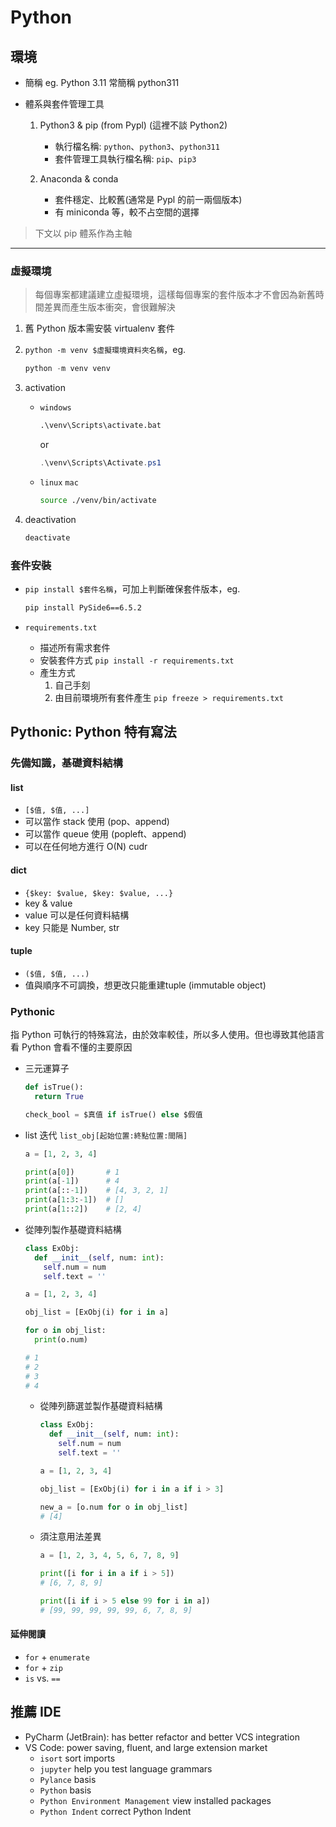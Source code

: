 # Python

## 環境

- 簡稱
    eg. Python 3.11 常簡稱 python311

- 體系與套件管理工具
  1. Python3 & pip (from Pypl) (這裡不談 Python2)
     - 執行檔名稱: `python`、`python3`、`python311`
     - 套件管理工具執行檔名稱: `pip`、`pip3`

  2. Anaconda & conda
     - 套件穩定、比較舊(通常是 Pypl 的前一兩個版本)
     - 有 miniconda 等，較不占空間的選擇

> 下文以 pip 體系作為主軸
---

### 虛擬環境

> 每個專案都建議建立虛擬環境，這樣每個專案的套件版本才不會因為新舊時間差異而產生版本衝突，會很難解決

1. 舊 Python 版本需安裝 virtualenv 套件 
2. `python -m venv $虛擬環境資料夾名稱`，eg.

    ```.ps1
    python -m venv venv
    ```

3. activation
   - `windows`

        ```.bat
        .\venv\Scripts\activate.bat
        ```

        or

        ```.ps1
        .\venv\Scripts\Activate.ps1
        ```

   - `linux` `mac`

        ```.sh
        source ./venv/bin/activate
        ```

4. deactivation

    ```.sh
    deactivate
    ```

### 套件安裝

- `pip install $套件名稱`，可加上判斷確保套件版本，eg.

    ```.sh
    pip install PySide6==6.5.2
    ```

- `requirements.txt`
  - 描述所有需求套件
  - 安裝套件方式 `pip install -r requirements.txt`
  - 產生方式
      1. 自己手刻
      2. 由目前環境所有套件產生 `pip freeze > requirements.txt`

## Pythonic: Python 特有寫法

### 先備知識，基礎資料結構

#### list

- `[$值, $值, ...]`
- 可以當作 stack 使用 (pop、append)
- 可以當作 queue 使用 (popleft、append)
- 可以在任何地方進行 O(N) cudr

#### dict

- `{$key: $value, $key: $value, ...}`
- key & value
- value 可以是任何資料結構
- key 只能是 Number, str

#### tuple

- `($值, $值, ...)`
- 值與順序不可調換，想更改只能重建tuple (immutable object)

### Pythonic

指 Python 可執行的特殊寫法，由於效率較佳，所以多人使用。但也導致其他語言看 Python 會看不懂的主要原因

- 三元運算子

  ```.py
  def isTrue():
    return True

  check_bool = $真值 if isTrue() else $假值
  ```

- list 迭代 `list_obj[起始位置:終點位置:間隔]`

  ```.py
  a = [1, 2, 3, 4]

  print(a[0])       # 1
  print(a[-1])      # 4
  print(a[::-1])    # [4, 3, 2, 1]
  print(a[1:3:-1])  # []
  print(a[1::2])    # [2, 4]
  ```

- 從陣列製作基礎資料結構

  ```.py
  class ExObj:
    def __init__(self, num: int):
      self.num = num
      self.text = ''
  
  a = [1, 2, 3, 4]

  obj_list = [ExObj(i) for i in a]
  
  for o in obj_list:
    print(o.num)

  # 1
  # 2
  # 3
  # 4
  ```

  - 從陣列篩選並製作基礎資料結構

    ```.py
    class ExObj:
      def __init__(self, num: int):
        self.num = num
        self.text = ''
  
    a = [1, 2, 3, 4]

    obj_list = [ExObj(i) for i in a if i > 3]

    new_a = [o.num for o in obj_list]
    # [4]
    ```
  
  - 須注意用法差異

    ```.py
    a = [1, 2, 3, 4, 5, 6, 7, 8, 9]

    print([i for i in a if i > 5])
    # [6, 7, 8, 9]

    print([i if i > 5 else 99 for i in a])
    # [99, 99, 99, 99, 99, 6, 7, 8, 9]

    ```

#### 延伸閱讀

- `for` + `enumerate`
- `for` + `zip`
- `is` vs. `==`

## 推薦 IDE

- PyCharm (JetBrain): has better refactor and better VCS integration
- VS Code: power saving, fluent, and large extension market
  - `isort` sort imports
  - `jupyter` help you test language grammars
  - `Pylance` basis
  - `Python` basis
  - `Python Environment Management` view installed packages
  - `Python Indent` correct Python Indent
